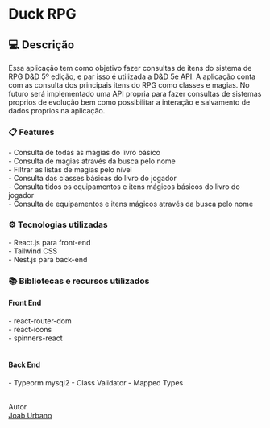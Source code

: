 <h1>Duck RPG</h1>
<h2>💻 Descrição</h2>
Essa aplicação tem como objetivo fazer consultas de itens do sistema de RPG D&D 5º edição, e par isso é utilizada a <a href="https://www.dnd5eapi.co/">D&D 5e API</a>. A aplicação conta com as consulta dos principais itens do RPG como classes e magias. No futuro será implementado uma API propria para fazer consultas de sistemas proprios de evolução bem como possibilitar a interação e salvamento de dados proprios na aplicação.

<h3> 📋 Features </h3>
- Consulta de todas as magias do livro básico<br>
- Consulta de magias através da busca pelo nome<br>
- Filtrar as listas de magias pelo nível<br>
- Consulta das classes básicas do livro do jogador<br>
- Consulta tidos os equipamentos e itens mágicos básicos do livro do jogador<br>
- Consulta de equipamentos e itens mágicos através da busca pelo nome<br>

<h3> ⚙️ Tecnologias utilizadas </h3>
- React.js para front-end<br>
- Tailwind CSS<br>
- Nest.js para back-end<br>

<h3 id="usage" > 📚 Bibliotecas e recursos utilizados </h3>
<h4>Front End</h4>
- react-router-dom<br>
- react-icons<br>
- spinners-react<br>
<br>
<h4>Back End</h4>
- Typeorm mysql2
- Class Validator
- Mapped Types

<br>Autor<br>
<a href="https://github.com/JoabUrbano">Joab Urbano</a><br>